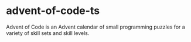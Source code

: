# advent-of-code-ts
Advent of Code is an Advent calendar of small programming puzzles for a variety of skill sets and skill levels.
